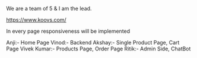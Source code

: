 We are a team of 5 & I am the lead.

https://www.koovs.com/

In every page responsiveness will be implemented

Anji:- Home Page
Vinod:- Backend 
Akshay:- Single Product Page, Cart Page
Vivek Kumar:- Products Page, Order Page
Ritik:- Admin Side, ChatBot 